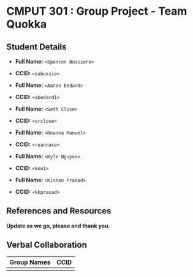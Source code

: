 # CMPUT 301 : Group Project - Team Quokka

## Student Details

- **Full Name:** `<Spencer Bussiere>`
- **CCID:** `<sabussie>`

- **Full Name:** `<Aaron Bedard>`
- **CCID:** `<abedard1>`

- **Full Name:** `<Seth Close>`
- **CCID:** `<srclose>`

- **Full Name:** `<Reanna Manuel>`
- **CCID:** `<reannace>`

- **Full Name:** `<Kyle Nguyen>`
- **CCID:** `<kmn1>`

- **Full Name:** `<Kishan Prasad>`
- **CCID:** `<kkprasad>`

## References and Resources

**Update as we go, please and thank you.**

## Verbal Collaboration

|  Group Names  | CCID     |
|  -----------  | -------- |
|               |          |
